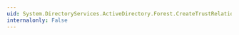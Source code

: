 ```yaml
---
uid: System.DirectoryServices.ActiveDirectory.Forest.CreateTrustRelationship(System.DirectoryServices.ActiveDirectory.Forest,System.DirectoryServices.ActiveDirectory.TrustDirection)
internalonly: False
---
```

